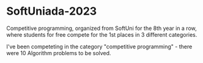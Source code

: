 # SoftUniada-2023

Competitive programming, organized from SoftUni for the 8th year in a row, where students for free compete for the 1st places in 3 different categories.

I've been competeting in the category "competitive programming" - there were 10 Algorithm problems to be solved.
